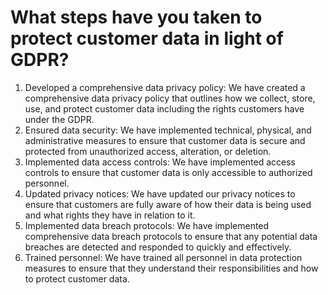 # What steps have you taken to protect customer data in light of GDPR?

1. Developed a comprehensive data privacy policy: We have created a comprehensive data privacy policy that outlines how we collect, store, use, and protect customer data including the rights customers have under the GDPR.
2. Ensured data security: We have implemented technical, physical, and administrative measures to ensure that customer data is secure and protected from unauthorized access, alteration, or deletion.
3. Implemented data access controls: We have implemented access controls to ensure that customer data is only accessible to authorized personnel.
4. Updated privacy notices: We have updated our privacy notices to ensure that customers are fully aware of how their data is being used and what rights they have in relation to it.
5. Implemented data breach protocols: We have implemented comprehensive data breach protocols to ensure that any potential data breaches are detected and responded to quickly and effectively.
6. Trained personnel: We have trained all personnel in data protection measures to ensure that they understand their responsibilities and how to protect customer data.
